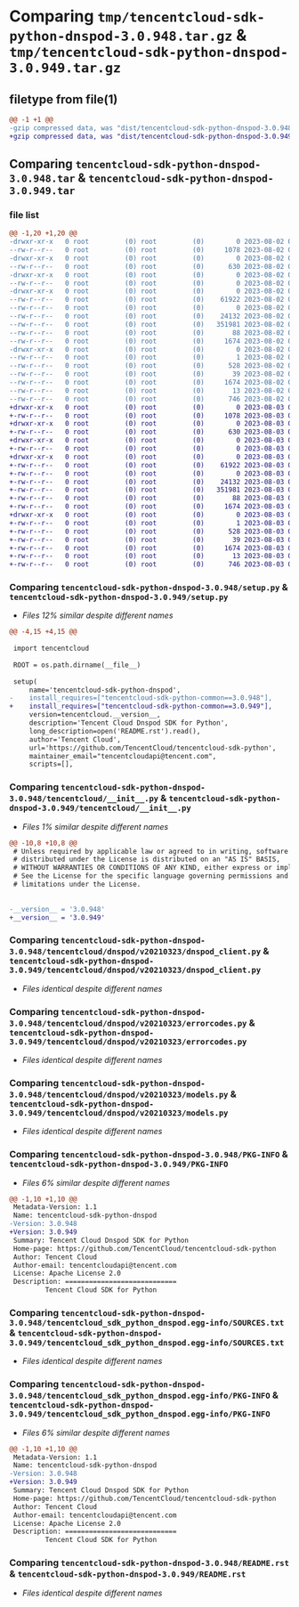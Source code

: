 # Comparing `tmp/tencentcloud-sdk-python-dnspod-3.0.948.tar.gz` & `tmp/tencentcloud-sdk-python-dnspod-3.0.949.tar.gz`

## filetype from file(1)

```diff
@@ -1 +1 @@
-gzip compressed data, was "dist/tencentcloud-sdk-python-dnspod-3.0.948.tar", last modified: Wed Aug  2 00:28:38 2023, max compression
+gzip compressed data, was "dist/tencentcloud-sdk-python-dnspod-3.0.949.tar", last modified: Thu Aug  3 00:24:57 2023, max compression
```

## Comparing `tencentcloud-sdk-python-dnspod-3.0.948.tar` & `tencentcloud-sdk-python-dnspod-3.0.949.tar`

### file list

```diff
@@ -1,20 +1,20 @@
-drwxr-xr-x   0 root         (0) root         (0)        0 2023-08-02 00:28:38.000000 tencentcloud-sdk-python-dnspod-3.0.948/
--rw-r--r--   0 root         (0) root         (0)     1078 2023-08-02 00:28:37.000000 tencentcloud-sdk-python-dnspod-3.0.948/setup.py
-drwxr-xr-x   0 root         (0) root         (0)        0 2023-08-02 00:28:38.000000 tencentcloud-sdk-python-dnspod-3.0.948/tencentcloud/
--rw-r--r--   0 root         (0) root         (0)      630 2023-08-02 00:28:37.000000 tencentcloud-sdk-python-dnspod-3.0.948/tencentcloud/__init__.py
-drwxr-xr-x   0 root         (0) root         (0)        0 2023-08-02 00:28:38.000000 tencentcloud-sdk-python-dnspod-3.0.948/tencentcloud/dnspod/
--rw-r--r--   0 root         (0) root         (0)        0 2023-08-02 00:28:37.000000 tencentcloud-sdk-python-dnspod-3.0.948/tencentcloud/dnspod/__init__.py
-drwxr-xr-x   0 root         (0) root         (0)        0 2023-08-02 00:28:38.000000 tencentcloud-sdk-python-dnspod-3.0.948/tencentcloud/dnspod/v20210323/
--rw-r--r--   0 root         (0) root         (0)    61922 2023-08-02 00:28:37.000000 tencentcloud-sdk-python-dnspod-3.0.948/tencentcloud/dnspod/v20210323/dnspod_client.py
--rw-r--r--   0 root         (0) root         (0)        0 2023-08-02 00:28:37.000000 tencentcloud-sdk-python-dnspod-3.0.948/tencentcloud/dnspod/v20210323/__init__.py
--rw-r--r--   0 root         (0) root         (0)    24132 2023-08-02 00:28:37.000000 tencentcloud-sdk-python-dnspod-3.0.948/tencentcloud/dnspod/v20210323/errorcodes.py
--rw-r--r--   0 root         (0) root         (0)   351981 2023-08-02 00:28:37.000000 tencentcloud-sdk-python-dnspod-3.0.948/tencentcloud/dnspod/v20210323/models.py
--rw-r--r--   0 root         (0) root         (0)       88 2023-08-02 00:28:38.000000 tencentcloud-sdk-python-dnspod-3.0.948/setup.cfg
--rw-r--r--   0 root         (0) root         (0)     1674 2023-08-02 00:28:38.000000 tencentcloud-sdk-python-dnspod-3.0.948/PKG-INFO
-drwxr-xr-x   0 root         (0) root         (0)        0 2023-08-02 00:28:38.000000 tencentcloud-sdk-python-dnspod-3.0.948/tencentcloud_sdk_python_dnspod.egg-info/
--rw-r--r--   0 root         (0) root         (0)        1 2023-08-02 00:28:38.000000 tencentcloud-sdk-python-dnspod-3.0.948/tencentcloud_sdk_python_dnspod.egg-info/dependency_links.txt
--rw-r--r--   0 root         (0) root         (0)      528 2023-08-02 00:28:38.000000 tencentcloud-sdk-python-dnspod-3.0.948/tencentcloud_sdk_python_dnspod.egg-info/SOURCES.txt
--rw-r--r--   0 root         (0) root         (0)       39 2023-08-02 00:28:38.000000 tencentcloud-sdk-python-dnspod-3.0.948/tencentcloud_sdk_python_dnspod.egg-info/requires.txt
--rw-r--r--   0 root         (0) root         (0)     1674 2023-08-02 00:28:38.000000 tencentcloud-sdk-python-dnspod-3.0.948/tencentcloud_sdk_python_dnspod.egg-info/PKG-INFO
--rw-r--r--   0 root         (0) root         (0)       13 2023-08-02 00:28:38.000000 tencentcloud-sdk-python-dnspod-3.0.948/tencentcloud_sdk_python_dnspod.egg-info/top_level.txt
--rw-r--r--   0 root         (0) root         (0)      746 2023-08-02 00:28:37.000000 tencentcloud-sdk-python-dnspod-3.0.948/README.rst
+drwxr-xr-x   0 root         (0) root         (0)        0 2023-08-03 00:24:57.000000 tencentcloud-sdk-python-dnspod-3.0.949/
+-rw-r--r--   0 root         (0) root         (0)     1078 2023-08-03 00:24:57.000000 tencentcloud-sdk-python-dnspod-3.0.949/setup.py
+drwxr-xr-x   0 root         (0) root         (0)        0 2023-08-03 00:24:57.000000 tencentcloud-sdk-python-dnspod-3.0.949/tencentcloud/
+-rw-r--r--   0 root         (0) root         (0)      630 2023-08-03 00:24:57.000000 tencentcloud-sdk-python-dnspod-3.0.949/tencentcloud/__init__.py
+drwxr-xr-x   0 root         (0) root         (0)        0 2023-08-03 00:24:57.000000 tencentcloud-sdk-python-dnspod-3.0.949/tencentcloud/dnspod/
+-rw-r--r--   0 root         (0) root         (0)        0 2023-08-03 00:24:57.000000 tencentcloud-sdk-python-dnspod-3.0.949/tencentcloud/dnspod/__init__.py
+drwxr-xr-x   0 root         (0) root         (0)        0 2023-08-03 00:24:57.000000 tencentcloud-sdk-python-dnspod-3.0.949/tencentcloud/dnspod/v20210323/
+-rw-r--r--   0 root         (0) root         (0)    61922 2023-08-03 00:24:57.000000 tencentcloud-sdk-python-dnspod-3.0.949/tencentcloud/dnspod/v20210323/dnspod_client.py
+-rw-r--r--   0 root         (0) root         (0)        0 2023-08-03 00:24:57.000000 tencentcloud-sdk-python-dnspod-3.0.949/tencentcloud/dnspod/v20210323/__init__.py
+-rw-r--r--   0 root         (0) root         (0)    24132 2023-08-03 00:24:57.000000 tencentcloud-sdk-python-dnspod-3.0.949/tencentcloud/dnspod/v20210323/errorcodes.py
+-rw-r--r--   0 root         (0) root         (0)   351981 2023-08-03 00:24:57.000000 tencentcloud-sdk-python-dnspod-3.0.949/tencentcloud/dnspod/v20210323/models.py
+-rw-r--r--   0 root         (0) root         (0)       88 2023-08-03 00:24:57.000000 tencentcloud-sdk-python-dnspod-3.0.949/setup.cfg
+-rw-r--r--   0 root         (0) root         (0)     1674 2023-08-03 00:24:57.000000 tencentcloud-sdk-python-dnspod-3.0.949/PKG-INFO
+drwxr-xr-x   0 root         (0) root         (0)        0 2023-08-03 00:24:57.000000 tencentcloud-sdk-python-dnspod-3.0.949/tencentcloud_sdk_python_dnspod.egg-info/
+-rw-r--r--   0 root         (0) root         (0)        1 2023-08-03 00:24:57.000000 tencentcloud-sdk-python-dnspod-3.0.949/tencentcloud_sdk_python_dnspod.egg-info/dependency_links.txt
+-rw-r--r--   0 root         (0) root         (0)      528 2023-08-03 00:24:57.000000 tencentcloud-sdk-python-dnspod-3.0.949/tencentcloud_sdk_python_dnspod.egg-info/SOURCES.txt
+-rw-r--r--   0 root         (0) root         (0)       39 2023-08-03 00:24:57.000000 tencentcloud-sdk-python-dnspod-3.0.949/tencentcloud_sdk_python_dnspod.egg-info/requires.txt
+-rw-r--r--   0 root         (0) root         (0)     1674 2023-08-03 00:24:57.000000 tencentcloud-sdk-python-dnspod-3.0.949/tencentcloud_sdk_python_dnspod.egg-info/PKG-INFO
+-rw-r--r--   0 root         (0) root         (0)       13 2023-08-03 00:24:57.000000 tencentcloud-sdk-python-dnspod-3.0.949/tencentcloud_sdk_python_dnspod.egg-info/top_level.txt
+-rw-r--r--   0 root         (0) root         (0)      746 2023-08-03 00:24:57.000000 tencentcloud-sdk-python-dnspod-3.0.949/README.rst
```

### Comparing `tencentcloud-sdk-python-dnspod-3.0.948/setup.py` & `tencentcloud-sdk-python-dnspod-3.0.949/setup.py`

 * *Files 12% similar despite different names*

```diff
@@ -4,15 +4,15 @@
 
 import tencentcloud
 
 ROOT = os.path.dirname(__file__)
 
 setup(
     name='tencentcloud-sdk-python-dnspod',
-    install_requires=["tencentcloud-sdk-python-common==3.0.948"],
+    install_requires=["tencentcloud-sdk-python-common==3.0.949"],
     version=tencentcloud.__version__,
     description='Tencent Cloud Dnspod SDK for Python',
     long_description=open('README.rst').read(),
     author='Tencent Cloud',
     url='https://github.com/TencentCloud/tencentcloud-sdk-python',
     maintainer_email="tencentcloudapi@tencent.com",
     scripts=[],
```

### Comparing `tencentcloud-sdk-python-dnspod-3.0.948/tencentcloud/__init__.py` & `tencentcloud-sdk-python-dnspod-3.0.949/tencentcloud/__init__.py`

 * *Files 1% similar despite different names*

```diff
@@ -10,8 +10,8 @@
 # Unless required by applicable law or agreed to in writing, software
 # distributed under the License is distributed on an "AS IS" BASIS,
 # WITHOUT WARRANTIES OR CONDITIONS OF ANY KIND, either express or implied.
 # See the License for the specific language governing permissions and
 # limitations under the License.
 
 
-__version__ = '3.0.948'
+__version__ = '3.0.949'
```

### Comparing `tencentcloud-sdk-python-dnspod-3.0.948/tencentcloud/dnspod/v20210323/dnspod_client.py` & `tencentcloud-sdk-python-dnspod-3.0.949/tencentcloud/dnspod/v20210323/dnspod_client.py`

 * *Files identical despite different names*

### Comparing `tencentcloud-sdk-python-dnspod-3.0.948/tencentcloud/dnspod/v20210323/errorcodes.py` & `tencentcloud-sdk-python-dnspod-3.0.949/tencentcloud/dnspod/v20210323/errorcodes.py`

 * *Files identical despite different names*

### Comparing `tencentcloud-sdk-python-dnspod-3.0.948/tencentcloud/dnspod/v20210323/models.py` & `tencentcloud-sdk-python-dnspod-3.0.949/tencentcloud/dnspod/v20210323/models.py`

 * *Files identical despite different names*

### Comparing `tencentcloud-sdk-python-dnspod-3.0.948/PKG-INFO` & `tencentcloud-sdk-python-dnspod-3.0.949/PKG-INFO`

 * *Files 6% similar despite different names*

```diff
@@ -1,10 +1,10 @@
 Metadata-Version: 1.1
 Name: tencentcloud-sdk-python-dnspod
-Version: 3.0.948
+Version: 3.0.949
 Summary: Tencent Cloud Dnspod SDK for Python
 Home-page: https://github.com/TencentCloud/tencentcloud-sdk-python
 Author: Tencent Cloud
 Author-email: tencentcloudapi@tencent.com
 License: Apache License 2.0
 Description: ============================
         Tencent Cloud SDK for Python
```

### Comparing `tencentcloud-sdk-python-dnspod-3.0.948/tencentcloud_sdk_python_dnspod.egg-info/SOURCES.txt` & `tencentcloud-sdk-python-dnspod-3.0.949/tencentcloud_sdk_python_dnspod.egg-info/SOURCES.txt`

 * *Files identical despite different names*

### Comparing `tencentcloud-sdk-python-dnspod-3.0.948/tencentcloud_sdk_python_dnspod.egg-info/PKG-INFO` & `tencentcloud-sdk-python-dnspod-3.0.949/tencentcloud_sdk_python_dnspod.egg-info/PKG-INFO`

 * *Files 6% similar despite different names*

```diff
@@ -1,10 +1,10 @@
 Metadata-Version: 1.1
 Name: tencentcloud-sdk-python-dnspod
-Version: 3.0.948
+Version: 3.0.949
 Summary: Tencent Cloud Dnspod SDK for Python
 Home-page: https://github.com/TencentCloud/tencentcloud-sdk-python
 Author: Tencent Cloud
 Author-email: tencentcloudapi@tencent.com
 License: Apache License 2.0
 Description: ============================
         Tencent Cloud SDK for Python
```

### Comparing `tencentcloud-sdk-python-dnspod-3.0.948/README.rst` & `tencentcloud-sdk-python-dnspod-3.0.949/README.rst`

 * *Files identical despite different names*

